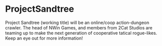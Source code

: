 ProjectSandtree
===============

Project Sandtree (working title) will be an online/coop action-dungeon crawler. The head of NWin Games, and members from 2Cat Studios are teaming up to make the next generation of cooperative tatical rogue-likes. Keep an eye out for more information!
